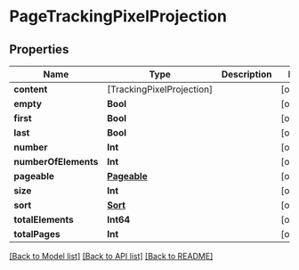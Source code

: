 # PageTrackingPixelProjection

## Properties
Name | Type | Description | Notes
------------ | ------------- | ------------- | -------------
**content** | [TrackingPixelProjection] |  | [optional] 
**empty** | **Bool** |  | [optional] 
**first** | **Bool** |  | [optional] 
**last** | **Bool** |  | [optional] 
**number** | **Int** |  | [optional] 
**numberOfElements** | **Int** |  | [optional] 
**pageable** | [**Pageable**](Pageable) |  | [optional] 
**size** | **Int** |  | [optional] 
**sort** | [**Sort**](Sort) |  | [optional] 
**totalElements** | **Int64** |  | [optional] 
**totalPages** | **Int** |  | [optional] 

[[Back to Model list]](../README#documentation-for-models) [[Back to API list]](../README#documentation-for-api-endpoints) [[Back to README]](../README)


